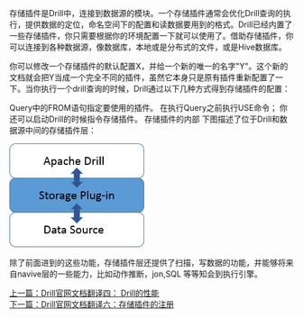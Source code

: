 存储插件是Drill中，连接到数据源的模块。一个存储插件通常会优化Drill查询的执行，提供数据的定位，命名空间下的配置和读数据要用到的格式。Drill已经内置了一些存储插件，你只需要根据你的环境配置一下就可以使用了。借助存储插件，你可以连接到各种数据源，像数据库，本地或是分布式的文件，或是Hive数据库。

你可以修改一个存储插件的默认配置X，并给一个新的唯一的名字"Y"。这个新的文档就会把Y当成一个完全不同的插件，虽然它本身只是原有插件重新配置了一下。当你执行一个drill查询的时候，Drill通过以下几种方式得到存储插件的配置：

Query中的FROM语句指定要使用的插件。
在执行Query之前执行USE命令；
你还可以启动Drill的时候指令存储插件。
存储插件的内部
下图描述了位于Drill和数据源中间的存储插件层：

![图](img/storageplugin.png)

除了前面进到的这些功能，存储插件层还提供了扫描，写数据的功能，并能够将来自navive层的一些能力，比如动作推断，jon,SQL 等等知会到执行引擎。

[上一篇：Drill官网文档翻译四： Drill的性能](Drill的性能.md)  
[下一篇：Drill官网文档翻译六：存储插件的注册](存储插件的注册.md)
